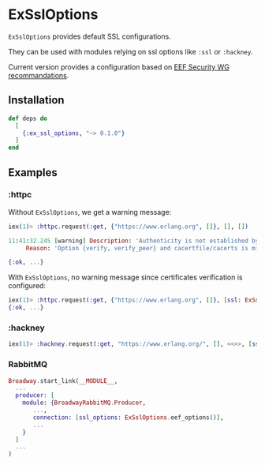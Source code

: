# ExSslOptions

`ExSslOptions` provides default SSL configurations. 

They can be used with modules relying on ssl options like `:ssl` or `:hackney`.

Current version provides a configuration based on [EEF Security WG recommandations](https://github.com/erlef/security-wg/blob/master/docs/secure_coding_and_deployment_hardening/ssl.md).

## Installation

```elixir
def deps do
  [
    {:ex_ssl_options, "~> 0.1.0"}
  ]
end
```

## Examples

### :httpc

Without `ExSslOptions`, we get a warning message:

```elixir
iex(1)> :httpc.request(:get, {"https://www.erlang.org", []}, [], [])

11:41:32.245 [warning] Description: 'Authenticity is not established by certificate path validation'
     Reason: 'Option {verify, verify_peer} and cacertfile/cacerts is missing'

{:ok, ...}
```

With `ExSslOptions`, no warning message since certificates verification is configured:
```elixir
iex(1)> :httpc.request(:get, {"https://www.erlang.org", []}, [ssl: ExSslOptions.eef_options()], [])
{:ok, ...}
```

### :hackney

```elixir
iex(1)> :hackney.request(:get, "https://www.erlang.org/", [], <<>>, [ssl_options: ExSslOptions.eef_options()])
```

### RabbitMQ

```elixir
Broadway.start_link(__MODULE__,
  ...
  producer: [
    module: {BroadwayRabbitMQ.Producer,
       ...,
       connection: [ssl_options: ExSslOptions.eef_options()], 
       ...
    }
  ]
  ...
)
```
